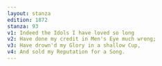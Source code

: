 ```yaml
---
layout: stanza
edition: 1872
stanza: 93
v1: Indeed the Idols I have loved so long
v2: Have done my credit in Men's Eye much wrong;
v3: Have drown'd my Glory in a shallow Cup,
v4: And sold my Reputation for a Song.
---
```


